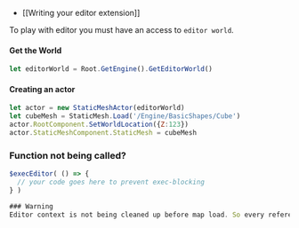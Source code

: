 - [[Writing your editor extension]]

To play with editor you must have an access to `editor world`.

#### Get the World
```js
let editorWorld = Root.GetEngine().GetEditorWorld()
```

#### Creating an actor
```js
let actor = new StaticMeshActor(editorWorld)
let cubeMesh = StaticMesh.Load('/Engine/BasicShapes/Cube')
actor.RootComponent.SetWorldLocation({Z:123})
actor.StaticMeshComponent.StaticMesh = cubeMesh
```

### Function not being called?
```js
$execEditor( () => {
  // your code goes here to prevent exec-blocking
} )

### Warning
Editor context is not being cleaned up before map load. So every references to actors belonging to previous map should be cleaned up before map load triggered.
